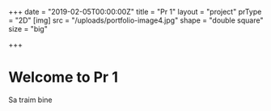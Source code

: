 +++
date = "2019-02-05T00:00:00Z"
title = "Pr 1"
layout = "project"
prType = "2D"
[img]
src = "/uploads/portfolio-image4.jpg"
shape = "double square"
size = "big"

+++

# Welcome to Pr 1

Sa traim bine